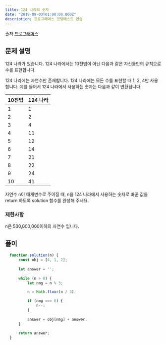 ```yaml
---
title: 124 나라의 숫자
date: "2019-09-03T01:00:00.000Z"
description: 프로그래머스 코딩테스트 연습
---
```


출처 [프로그래머스](https://programmers.co.kr/learn/courses/30/lessons/12899)

## 문제 설명
124 나라가 있습니다. 124 나라에서는 10진법이 아닌 다음과 같은 자신들만의 규칙으로 수를 표현합니다.

124 나라에는 자연수만 존재합니다.
124 나라에는 모든 수를 표현할 때 1, 2, 4만 사용합니다.
예를 들어서 124 나라에서 사용하는 숫자는 다음과 같이 변환됩니다.

|10진법|124 나라|
|-|-|
|1|1|
|2|2|
|3|4|
|4|11|
|5|12|
|6|14|
|7|21|
|8|22|
|9|24|
|10|41|

자연수 n이 매개변수로 주어질 때, n을 124 나라에서 사용하는 숫자로 바꾼 값을 return 하도록 solution 함수를 완성해 주세요.

### 제한사항
n은 500,000,000이하의 자연수 입니다.

## 풀이

```javascript
  function solution(n) {
      const obj = [4, 1, 2];
      
      let answer = '';
      
      while (n > 0) {
          let nmg = n % 3;

          n = Math.floor(n / 3);

          if (nmg === 0) {
              n--;
          }
          
          answer = obj[nmg] + answer;
      }
      
      return answer;
  }
```